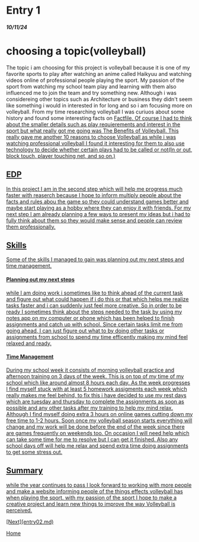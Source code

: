 # Entry 1
##### 10/11/24

<h1>choosing a topic(volleyball)</h1>

<p>The topic i am choosing for this project is volleyball because it is one of my favorite sports to play after watching an anime called Haikyuu and watching videos online of professional people playing the sport. My passion of the sport from watching my school team play and learning with them also influenced me to join the team and try something new. Although i was considereing other topics such as Architecture or business they didn't seem like something i would in interested in for long and so i am focusing more on volleyball. From my time researching volleyball I was curiuos about some history and found some interesting facts on <a href="https://thefactfile.org/volleyball-facts/">Factfile. Of course I had to think about the smaller details such as play requierements and interest in the sport but what really got me going was <a href="https://usavolleyball.org/play/the-benefits-of-volleyball/">The Benefits of Volleyball. This really gave me another 10 reasons to choose Volleyball as while i was watching professional volleyball I found it interesting for them to also use technology to decide whether certain plays had to be called or not(In or out, block touch, player touching net, and so on.)</p> 

<h2>EDP</h2>
<p>In this project I am in the second step which will help me progress much faster with reaserch because I hope to inform multiply people about the facts and rules abou the game so they could understand games better and maybe start playing as a hobby where they can enjoy it with friends. For my next step I am already planning a few ways to present my ideas but i had to fully think about them so they would make sense and people can review them professionally.</p>

<h2>Skills</h2>

<p>Some of the skills I managed to gain was planning out my next steps and time management.</p>

<h4>Planning out my next steps</h4>
<p>while I am doing work i sometimes like to think ahead of the current task and figure out what could happen if i do this or that which helps me realize tasks faster and i can suddenly just feel more creative. So in order to be ready I sometimes think about the steps needed to the task by using my notes app on my computer or phone which has been helped to finish assignments and catch up with school. Since certain tasks limit me from going ahead, I can just figure out what to by doing other tasks or assignments from school to spend my time efficently making my mind feel relaxed and ready. </p>

<h4>Time Management</h4>

<p>During my school week it consists of morning volleyball practice and afternoon training on 3 days of the week. This is on top of my time of my school which like around almost 8 hours each day. As the week progresses I find myself stuck with at least 5 homework assigments each week which really makes me feel behind, to fix this i have decided to use my rest days which are tuesday and thursday to complete the assignments as soon as possible and any other tasks after my training to help my mind relax. Although I find myself doing extra 3 hours on online games cutting down my free time to 1-2 hours. Soon once my volleyball season starts everything will change and my work will be done before the end of the week since there are games frequently on weekends too. On occasion I will need help which can take some time for me to resolve but I can get it finished. Also any school days off will help me relax and spend extra time doing assignments to get some stress out. </p>

<h2>Summary</h2>

<p>while the year continues to pass I look forward to working with more people and make a website informing people of the things effects volleyball has when playing the sport. with my passion of the sport I hope to make a creative project and learn new things to improve the way Volleyball is perceived.</p>
[Next](entry02.md)

[Home](../README.md)
